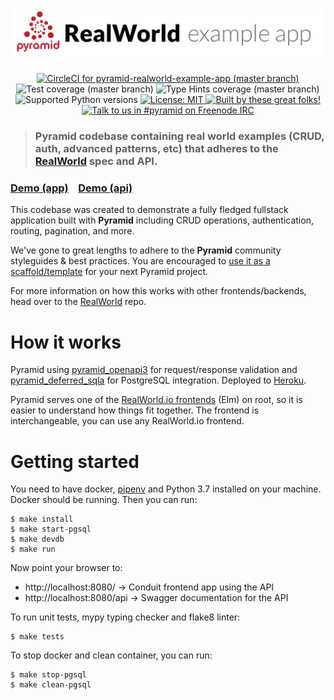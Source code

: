 # ![RealWorld Example App](logo.png)

<p align="center">
  <a href="https://circleci.com/gh/niteoweb/pyramid-realworld-example-app">
    <img alt="CircleCI for pyramid-realworld-example-app (master branch)"
         src="https://circleci.com/gh/niteoweb/pyramid-realworld-example-app.svg?style=shield">
  </a>
  <img alt="Test coverage (master branch)"
       src="https://img.shields.io/badge/tests_coverage-100%25-brightgreen.svg">
  <img alt="Type Hints coverage (master branch)"
       src="https://img.shields.io/badge/types_coverage-100%25-brightgreen.svg">
  <img alt="Supported Python versions"
       src="https://img.shields.io/badge/python-3.7-2A79B8.svg">
  <a href="https://github.com/niteoweb/pyramid-realworld-example-app/blob/master/LICENSE">
    <img alt="License: MIT"
         src="https://img.shields.io/badge/License-MIT-yellow.svg">
  </a>
  <a href="https://github.com/niteoweb/pyramid-realworld-example-app/graphs/contributors">
    <img alt="Built by these great folks!"
         src="https://img.shields.io/github/contributors/niteoweb/pyramid-realworld-example-app.svg">
  </a>
  <a href="https://webchat.freenode.net/?channels=pyramid">
    <img alt="Talk to us in #pyramid on Freenode IRC"
         src="https://img.shields.io/badge/irc-freenode-blue.svg">
  </a>
</p>

> ### Pyramid codebase containing real world examples (CRUD, auth, advanced patterns, etc) that adheres to the [RealWorld](https://github.com/gothinkster/realworld) spec and API.


### [Demo (app)](https://pyramid-realworld.herokuapp.com/)&nbsp;&nbsp;&nbsp;&nbsp;[Demo (api)](https://pyramid-realworld.herokuapp.com/api)


This codebase was created to demonstrate a fully fledged fullstack application built with **Pyramid** including CRUD operations, authentication, routing, pagination, and more.

We've gone to great lengths to adhere to the **Pyramid** community styleguides & best practices. You are encouraged to [use it as a scaffold/template](https://github.com/niteoweb/pyramid-realworld-example-app/generate) for your next Pyramid project.

For more information on how this works with other frontends/backends, head over to the [RealWorld](https://github.com/gothinkster/realworld) repo.


# How it works

Pyramid using [pyramid_openapi3](https://github.com/pylons/pyramid_openapi3) for request/response validation and [pyramid_deferred_sqla](https://github.com/niteoweb/pyramid_deferred_sqla) for PostgreSQL integration. Deployed to [Heroku](https://pyramid-realworld.herokuapp.com/api).

Pyramid serves one of the [RealWorld.io frontends](https://github.com/gothinkster/realworld#frontends) (Elm) on root, so it is easier to understand how things fit together. The frontend is interchangeable, you can use any
RealWorld.io frontend.

# Getting started

You need to have docker, [pipenv](https://pipenv.readthedocs.io/) and Python 3.7 installed on your machine. Docker should be running. Then you can run:

    $ make install
    $ make start-pgsql
    $ make devdb
    $ make run

Now point your browser to:
 * http://localhost:8080/ -> Conduit frontend app using the API
 * http://localhost:8080/api -> Swagger documentation for the API


To run unit tests, mypy typing checker and flake8 linter:

    $ make tests

To stop docker and clean container, you can run:

    $ make stop-pgsql
    $ make clean-pgsql
